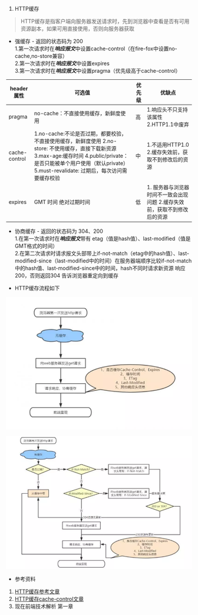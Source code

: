 1. HTTP缓存
> HTTP缓存是指客户端向服务器发送请求时，先到浏览器中查看是否有可用资源副本，如果可用直接使用，否则向服务器获取
- 强缓存 - 返回的状态码为 200   
1.第一次请求时在***响应报文***中设置cache-control（在fire-fox中设置no-cache,no-store兼容）  
2.第一次请求时在***响应报文***中设置expires   
3.第一次请求时在***响应报文***中设置pragma（优先级高于cache-control）

header属性 | 可选值 | 优先级 | 优缺点
---------- | ------ | ------ | ------
pragma | no-cache：不直接使用缓存，新鲜度使用| 高 | 1.响应头不只支持该属性 2.HTTP1.1中废弃
cache-control| 1.no-cache:不论是否过期，都要校验，不直接使用缓存，新鲜度使用 2.no-store: 不使用缓存，直接下载新资源 3.max-age:缓存时间 4.public/private：是否只能被单个用户使用（默认private） 5.must-revalidate: 过期后，每次访问需要缓存校验|中|1.不适用HTTP1.0 2.缓存失效前，获取不到修改后的资源
expires | GMT 时间 绝对过期时间 | 低|1. 服务器与浏览器时间不一致会出现问题 2.缓存失效前，获取不到修改后的资源

- 协商缓存 - 返回的状态码为 304、200  
1.在第一次请求时在***响应报文***带有 etag（值是hash值）、last-modified（值是GMT格式的时间）   
2.在第二次请求时请求报文头部带上if-not-match（etag中的hash值）、last-modified-since（last-modified中的时间）在服务器端顺序比较if-not-match
中的hash值、last-modified-since中的时间，hash不同时请求新资源 响应200，否则返回304 告诉浏览器重定向到缓存

- HTTP缓存流程如下

![image](https://raw.githubusercontent.com/ganbowengo/imgs/master/articleImg/HTTP%E7%BC%93%E5%AD%98%E8%BF%87%E7%A8%8B1.webp)

![image](https://raw.githubusercontent.com/ganbowengo/imgs/master/articleImg/HTTP%E7%BC%93%E5%AD%98%E8%BF%87%E7%A8%8B2.webp)

- 参考资料
1. [HTTP缓存参考文章](https://www.jianshu.com/p/227cee9c8d15)
2. [HTTP缓存cache-control文章](https://segmentfault.com/a/1190000007317481)
3. 现在前端技术解析 第一章